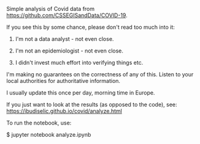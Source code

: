 Simple analysis of Covid data from https://github.com/CSSEGISandData/COVID-19.

If you see this by some chance, please don't read too much into it:

1. I'm not a data analyst - not even close.

2. I'm not an epidemiologist - not even close.

3. I didn't invest much effort into verifying things etc.

I'm making no guarantees on the correctness of any of this. Listen to your
local authorities for authoritative information.

I usually update this once per day, morning time in Europe.

If you just want to look at the results (as opposed to the code), see:
https://ibudiselic.github.io/covid/analyze.html

To run the notebook, use:

$ jupyter notebook analyze.ipynb
